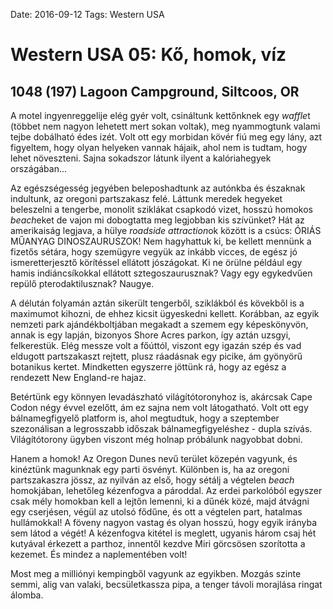 Date: 2016-09-12
Tags: Western USA

# Western USA 05: Kő, homok, víz

## 1048 (197) Lagoon Campground, Siltcoos, OR

A motel ingyenreggelije elég gyér volt, csináltunk kettőnknek egy *waffle*t (többet nem nagyon lehetett mert sokan voltak), meg nyammogtunk valami tejbe dobálható édes izét. Volt ott egy morbidan kövér fiú meg egy lány, azt figyeltem, hogy olyan helyeken vannak hájaik, ahol nem is tudtam, hogy lehet növeszteni. Sajna sokadszor látunk ilyent a kalóriahegyek országában...

Az egészségesség jegyében beleposhadtunk az autónkba és északnak indultunk, az oregoni partszakasz felé. Láttunk meredek hegyeket beleszelni a tengerbe, monolit sziklákat csapkodó vizet, hosszú homokos *beach*eket de vajon mi dobogtatta meg legjobban kis szívünket? Hát az amerikaiság legjava, a hülye *roadside attraction*ok között is a csúcs: ÓRIÁS MŰANYAG DINOSZAURUSZOK! Nem hagyhattuk ki, be kellett mennünk a fizetős sétára, hogy szemügyre vegyük az inkább vicces, de egész jó ismeretterjesztő körítéssel ellátott jószágokat. Ki ne örülne például egy hamis indiáncsíkokkal ellátott sztegoszaurusznak? Vagy egy egykedvűen repülő pterodaktilusznak? Naugye.

A délután folyamán aztán sikerült tengerből, sziklákból és kövekből is a maximumot kihozni, de ehhez kicsit ügyeskedni kellett. Korábban, az egyik nemzeti park ajándékboltjában megakadt a szemem egy képeskönyvön, annak is egy lapján, bizonyos Shore Acres parkon, így aztán uzsgyi, felkerestük. Elég messze volt a főúttól, viszont egy igazán szép és vad eldugott partszakaszt rejtett, plusz ráadásnak egy picike, ám gyönyörű botanikus kertet. Mindketten egyszerre jöttünk rá, hogy az egész a rendezett New England-re hajaz.

Betértünk egy könnyen levadászható világítótoronyhoz is, akárcsak Cape Codon négy évvel ezelőtt, ám ez sajna nem volt látogatható. Volt ott egy bálnamegfigyelő platform is, ahol megtudtuk, hogy a szeptember szezonálisan a legrosszabb időszak bálnamegfigyeléshez - dupla szívás. Világítótorony ügyben viszont még holnap próbálunk nagyobbat dobni.

Hanem a homok! Az Oregon Dunes nevű terület közepén vagyunk, és kinéztünk magunknak egy parti ösvényt. Különben is, ha az oregoni partszakaszra jössz, az nyilván az első, hogy sétálj a végtelen *beach* homokjában, lehetőleg kézenfogva a pároddal. Az erdei parkolóból egyszer csak mély homokban kell a lejtőn lemenni, ki a dűnék közé, majd átvágni egy cserjésen, végül az utolsó fődűne, és ott a végtelen part, hatalmas hullámokkal! A föveny nagyon vastag és olyan hosszú, hogy egyik irányba sem látod a végét! A kézenfogva kitétel is meglett, ugyanis három csaj hét kutyával érkezett a parthoz, innentől kezdve Miri görcsösen szorította a kezemet. És mindez a naplementében volt!

Most meg a milliónyi kempingből vagyunk az egyikben. Mozgás szinte semmi, alig van valaki, becsületkassza pipa, a tenger távoli morajlása ringat álomba.